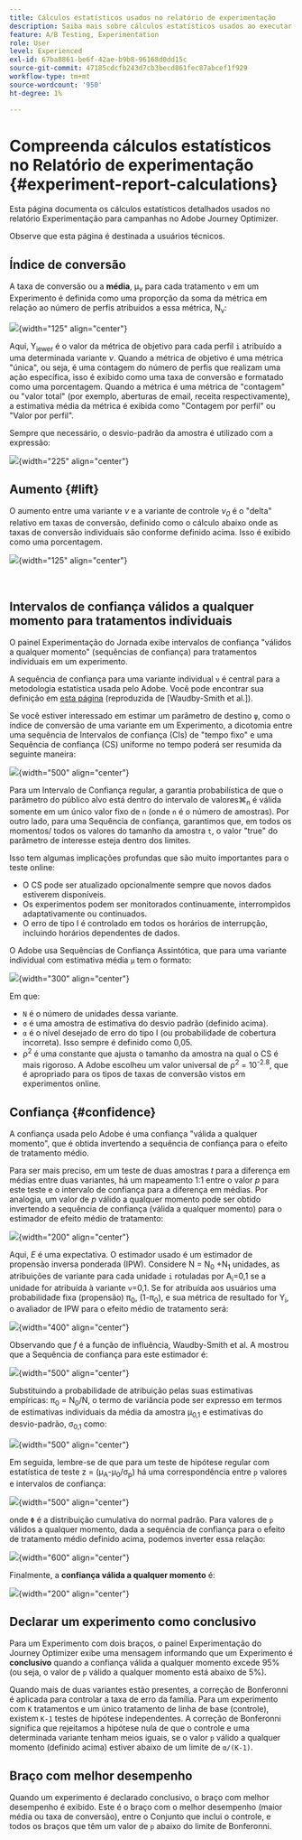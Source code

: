 ```yaml
---
title: Cálculos estatísticos usados no relatório de experimentação
description: Saiba mais sobre cálculos estatísticos usados ao executar relatórios de experimento
feature: A/B Testing, Experimentation
role: User
level: Experienced
exl-id: 67ba8861-be6f-42ae-b9b8-96168d0dd15c
source-git-commit: 47185cdcfb243d7cb3becd861fec87abcef1f929
workflow-type: tm+mt
source-wordcount: '950'
ht-degree: 1%

---
```


# Compreenda cálculos estatísticos no Relatório de experimentação {#experiment-report-calculations}

Esta página documenta os cálculos estatísticos detalhados usados no relatório Experimentação para campanhas no Adobe Journey Optimizer.

Observe que esta página é destinada a usuários técnicos.

## Índice de conversão

A taxa de conversão ou a **média**, μ<sub>ν</sub> para cada tratamento `ν` em um Experimento é definida como uma proporção da soma da métrica em relação ao número de perfis atribuídos a essa métrica, N<sub>ν</sub>:

![](assets/statistical_1.png){width="125" align="center"}

Aqui, Y<sub>iewer</sub> é o valor da métrica de objetivo para cada perfil `i` atribuído a uma determinada variante *ν*. Quando a métrica de objetivo é uma métrica &quot;única&quot;, ou seja, é uma contagem do número de perfis que realizam uma ação específica, isso é exibido como uma taxa de conversão e formatado como uma porcentagem. Quando a métrica é uma métrica de &quot;contagem&quot; ou &quot;valor total&quot; (por exemplo, aberturas de email, receita respectivamente), a estimativa média da métrica é exibida como &quot;Contagem por perfil&quot; ou &quot;Valor por perfil&quot;.

Sempre que necessário, o desvio-padrão da amostra é utilizado com a expressão:

![](assets/statistical_2.png){width="225" align="center"}

## Aumento {#lift}

O aumento entre uma variante *ν* e a variante de controle *ν<sub>0</sub>* é o &quot;delta&quot; relativo em taxas de conversão, definido como o cálculo abaixo onde as taxas de conversão individuais são conforme definido acima. Isso é exibido como uma porcentagem.

![](assets/statistical_3.png){width="125" align="center"}

</br>

## Intervalos de confiança válidos a qualquer momento para tratamentos individuais

O painel Experimentação do Jornada exibe intervalos de confiança &quot;válidos a qualquer momento&quot; (sequências de confiança) para tratamentos individuais em um experimento.

A sequência de confiança para uma variante individual `ν` é central para a metodologia estatística usada pelo Adobe. Você pode encontrar sua definição em [esta página](https://doi.org/10.48550/arXiv.2103.06476) (reproduzida de [Waudby-Smith et al.]).

Se você estiver interessado em estimar um parâmetro de destino `ψ`, como o índice de conversão de uma variante em um Experimento, a dicotomia entre uma sequência de Intervalos de confiança (CIs) de &quot;tempo fixo&quot; e uma Sequência de confiança (CS) uniforme no tempo poderá ser resumida da seguinte maneira:

![](assets/statistical_4.png){width="500" align="center"}

Para um Intervalo de Confiança regular, a garantia probabilística de que o parâmetro do público alvo está dentro do intervalo de valores⌘<sub>n</sub> é válida somente em um único valor fixo de `n` (onde `n` é o número de amostras). Por outro lado, para uma Sequência de confiança, garantimos que, em todos os momentos/ todos os valores do tamanho da amostra `t`, o valor &quot;true&quot; do parâmetro de interesse esteja dentro dos limites.

Isso tem algumas implicações profundas que são muito importantes para o teste online:

* O CS pode ser atualizado opcionalmente sempre que novos dados estiverem disponíveis.
* Os experimentos podem ser monitorados continuamente, interrompidos adaptativamente ou continuados.
* O erro de tipo I é controlado em todos os horários de interrupção, incluindo horários dependentes de dados.

O Adobe usa Sequências de Confiança Assintótica, que para uma variante individual com estimativa média `μ` tem o formato:

![](assets/statistical_5.png){width="300" align="center"}

Em que:

* `N` é o número de unidades dessa variante.
* `σ` é uma amostra de estimativa do desvio padrão (definido acima).
* `α` é o nível desejado de erro do tipo I (ou probabilidade de cobertura incorreta). Isso sempre é definido como 0,05.
* ρ<sup>2</sup> é uma constante que ajusta o tamanho da amostra na qual o CS é mais rigoroso. A Adobe escolheu um valor universal de ρ<sup>2</sup> = 10<sup>-2.8</sup>, que é apropriado para os tipos de taxas de conversão vistos em experimentos online.

## Confiança {#confidence}

A confiança usada pelo Adobe é uma confiança &quot;válida a qualquer momento&quot;, que é obtida invertendo a sequência de confiança para o efeito de tratamento médio.

Para ser mais preciso, em um teste de duas amostras *t* para a diferença em médias entre duas variantes, há um mapeamento 1:1 entre o valor *p* para este teste e o intervalo de confiança para a diferença em médias. Por analogia, um valor de *p* válido a qualquer momento pode ser obtido invertendo a sequência de confiança (válida a qualquer momento) para o estimador de efeito médio de tratamento:

![](assets/statistical_6.png){width="200" align="center"}

Aqui, *E* é uma expectativa. O estimador usado é um estimador de propensão inversa ponderada (IPW). Considere N = N<sub>0</sub> +N<sub>1</sub> unidades, as atribuições de variante para cada unidade `i` rotuladas por A<sub>i</sub>=0,1 se a unidade for atribuída à variante `ν`=0,1. Se for atribuída aos usuários uma probabilidade fixa (propensão) π<sub>0</sub>, (1-π<sub>0</sub>), e sua métrica de resultado for Y<sub>i</sub>, o avaliador de IPW para o efeito médio de tratamento será:

![](assets/statistical_12.png){width="400" align="center"}

Observando que *f* é a função de influência, Waudby-Smith et al. A mostrou que a Sequência de confiança para este estimador é:

![](assets/statistical_7.png){width="500" align="center"}

Substituindo a probabilidade de atribuição pelas suas estimativas empíricas: π<sub>0</sub> = N<sub>0</sub>/N, o termo de variância pode ser expresso em termos de estimativas individuais da média da amostra μ<sub>0,1</sub> e estimativas do desvio-padrão, σ<sub>0,1</sub> como:

![](assets/statistical_8.png){width="500" align="center"}

Em seguida, lembre-se de que para um teste de hipótese regular com estatística de teste z = (μ<sub>A</sub>-μ<sub>0</sub>/σ<sub>p</sub>) há uma correspondência entre `p` valores e intervalos de confiança:

![](assets/statistical_9.png){width="500" align="center"}

onde `Φ` é a distribuição cumulativa do normal padrão. Para valores de `p` válidos a qualquer momento, dada a sequência de confiança para o efeito de tratamento médio definido acima, podemos inverter essa relação:

![](assets/statistical_10.png){width="600" align="center"}

Finalmente, a **confiança válida a qualquer momento** é:

![](assets/statistical_11.png){width="200" align="center"}

## Declarar um experimento como conclusivo

Para um Experimento com dois braços, o painel Experimentação do Journey Optimizer exibe uma mensagem informando que um Experimento é **conclusivo** quando a confiança válida a qualquer momento excede 95% (ou seja, o valor de `p` válido a qualquer momento está abaixo de 5%).

Quando mais de duas variantes estão presentes, a correção de Bonferonni é aplicada para controlar a taxa de erro da família. Para um experimento com `K` tratamentos e um único tratamento de linha de base (controle), existem `K-1` testes de hipótese independentes. A correção de Bonferonni significa que rejeitamos a hipótese nula de que o controle e uma determinada variante tenham meios iguais, se o valor `p` válido a qualquer momento (definido acima) estiver abaixo de um limite de `α/(K-1)`.

## Braço com melhor desempenho

Quando um experimento é declarado conclusivo, o braço com melhor desempenho é exibido. Este é o braço com o melhor desempenho (maior média ou taxa de conversão), entre o Conjunto que inclui o controle, e todos os braços que têm um valor de `p` abaixo do limite de Bonferonni.
